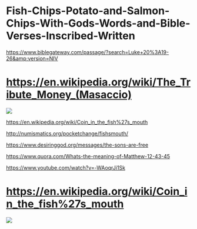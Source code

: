 # Fish-Chips-Potato-and-Salmon-Chips-With-Gods-Words-and-Bible-Verses-Inscribed-Written
https://www.biblegateway.com/passage/?search=Luke+20%3A19-26&amp;version=NIV
# https://en.wikipedia.org/wiki/The_Tribute_Money_(Masaccio)
![](https://i.pinimg.com/originals/8c/40/d5/8c40d516f1b5cb92d7e048112047ae8b.jpg)

https://en.wikipedia.org/wiki/Coin_in_the_fish%27s_mouth

http://numismatics.org/pocketchange/fishsmouth/

https://www.desiringgod.org/messages/the-sons-are-free

https://www.quora.com/Whats-the-meaning-of-Matthew-12-43-45

https://www.youtube.com/watch?v=-WAoqrJi1Sk
# https://en.wikipedia.org/wiki/Coin_in_the_fish%27s_mouth

![](https://upload.wikimedia.org/wikipedia/commons/4/4f/Tilapia_zillii_Kineret.jpg)
